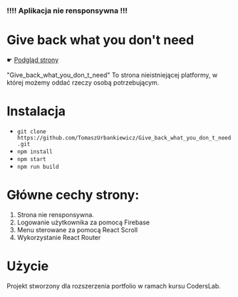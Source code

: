 ### !!!! Aplikacja nie rensponsywna !!! 

# Give back what you don't need
&#9755;  <a href='https://give-to-de-need.netlify.app/'>Podgląd strony</a> <br><br>
"Give_back_what_you_don_t_need" To strona nieistniejącej platformy, w której możemy oddać rzeczy osobą potrzebującym.<br>  
# Instalacja
 - `git clone https://github.com/TomaszUrbankiewicz/Give_back_what_you_don_t_need.git` <br>
 - `npm install`
 - `npm start`
 - `npm run build`
# Główne cechy strony:
1. Strona nie rensponsywna.
2. Logowanie użytkownika za pomocą Firebase 
3. Menu sterowane za pomocą React Scroll
4. Wykorzystanie React Router

# Użycie
Projekt stworzony dla rozszerzenia portfolio w ramach kursu CodersLab.
